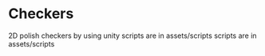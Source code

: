# Checkers
2D polish checkers by using unity
scripts are in assets/scripts
scripts are in assets/scripts
